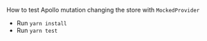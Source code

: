 How to test Apollo mutation changing the store with `MockedProvider`

- Run `yarn install`
- Run `yarn test`